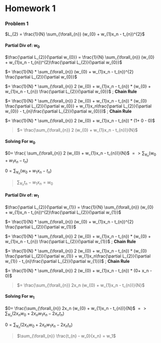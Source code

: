 # Homework 1

### **Problem 1**

$L_{2} = \frac{1}{N}  \sum_{\forall_{n}} (w_{0} + w_{1}x_n - t_{n})^{2}$

#### Partial Div of: $w_0$

$\frac{\partial L_{2}}{\partial w_{0}} = \frac{1}{N} \sum_{\forall_{n}} (w_{0} + w_{1}x_n - t_{n})^{2}\frac{\partial L_{2}}{\partial w_{0}}$

$= \frac{1}{N} * \sum_{\forall_{n}} (w_{0} + w_{1}x_n - t_{n})^{2} \frac{\partial L_{2}}{\partial w_{0}}$

$= \frac{1}{N} *  \sum_{\forall_{n}} 2 (w_{0} + w_{1}x_n - t_{n}) * (w_{0} + w_{1}x_n - t_{n}) \frac{\partial L_{2}}{\partial w_{0}}$ ; **Chain Rule**

$= \frac{1}{N} *  \sum_{\forall_{n}} 2 (w_{0} + w_{1}x_n - t_{n}) * (w_{0} \frac{\partial L_{2}}{\partial w_{0}} + w_{1}x_n\frac{\partial L_{2}}{\partial w_{0}} - t_{n}\frac{\partial L_{2}}{\partial w_{0}})$ ; **Chain Rule**

$= \frac{1}{N} *  \sum_{\forall_{n}} 2 (w_{0} + w_{1}x_n - t_{n}) * (1+ 0 - 0)$

>$= \frac{\sum_{\forall_{n}} 2 (w_{0} + w_{1}x_n - t_{n})}{N}$

#### Solving For $w_0$

$0= \frac{ \sum_{\forall_{n}} 2 (w_{0} + w_{1}x_n - t_{n})}{N}$
$=> \sum_{\forall_{n}} (w_{0} + w_{1}x_n - t_{n})$

$0= \sum_{\forall_{n}} (w_{0} + w_{1}x_n - t_{n})$

>$\sum_{\forall_{n}} t_{n} - w_{1}x_n = w_{0}$

#### Partial Div of: $w_1$

$\frac{\partial L_{2}}{\partial w_{1}} = \frac{1}{N} \sum_{\forall_{n}} (w_{0} + w_{1}x_n - t_{n})^{2}\frac{\partial L_{2}}{\partial w_{1}}$

$= \frac{1}{N} * \sum_{\forall_{n}} (w_{0} + w_{1}x_n - t_{n})^{2} \frac{\partial L_{2}}{\partial w_{1}}$

$= \frac{1}{N} *  \sum_{\forall_{n}} 2 (w_{0} + w_{1}x_n - t_{n}) * (w_{0} + w_{1}x_n - t_{n}) \frac{\partial L_{2}}{\partial w_{1}}$ ; **Chain Rule**

$= \frac{1}{N} *  \sum_{\forall_{n}} 2 (w_{0} + w_{1}x_n - t_{n}) * (w_{0} \frac{\partial L_{2}}{\partial w_{1}} + w_{1}x_n\frac{\partial L_{2}}{\partial w_{1}} - t_{n}\frac{\partial L_{2}}{\partial w_{1}})$ ; **Chain Rule**

$= \frac{1}{N} *  \sum_{\forall_{n}} 2 (w_{0} + w_{1}x_n - t_{n}) * (0+ x_n - 0)$

>$= \frac{\sum_{\forall_{n}} 2x_n (w_{0} + w_{1}x_n - t_{n})}{N}$

#### Solving For $w_1$

$0= \frac{\sum_{\forall_{n}} 2x_n (w_{0} + w_{1}x_n - t_{n})}{N}$
$=> \sum_{\forall_{n}} (2x_n w_{0} +2x_n w_{1}x_n - 2x_n t_{n})$

$0 = \sum_{\forall_{n}} (2x_n w_{0} +2x_n w_{1}x_n - 2x_n t_{n})$

>$\sum_{\forall_{n}} \frac{t_{n} - w_0}{x_n} = w_1$


